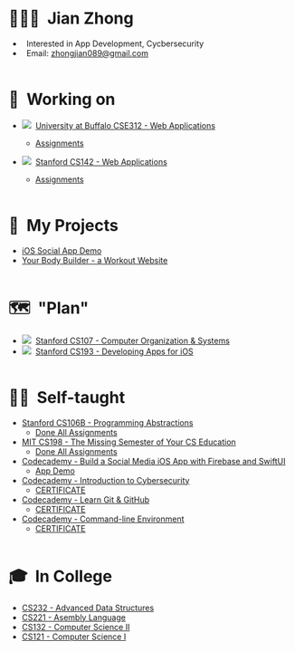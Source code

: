 # 🙋🏻‍♂️&nbsp;&nbsp;Jian Zhong
- &nbsp;&nbsp;Interested in App Development, Cycbersecurity
- &nbsp;&nbsp;Email: [zhongjian089@gmail.com](mailto:zhongjian089@gmail.com)
<br><br>

# 📍&nbsp;&nbsp;Working on
- ![](https://progress-bar.dev/70)&nbsp;&nbsp;[University at Buffalo CSE312 - Web Applications](https://github.com/a2677331/CSE312-Web-Applications)
  - [Assignments](https://github.com/a2677331/CSE312-Web-Applications)

- ![](https://progress-bar.dev/90)&nbsp;&nbsp;[Stanford CS142 - Web Applications](https://github.com/a2677331/Stanford-CS142)
  - [Assignments](https://github.com/a2677331/Stanford-CS142)
<br><br>


# 📌&nbsp;&nbsp;My Projects
- [iOS Social App Demo](https://www.youtube.com/watch?v=Hj154rLK7hw&list=PLE-isvGZOtw-1nRsCVy_yjKNnOzew7zLr&index=10)
- [Your Body Builder - a Workout Website](https://a2677331.github.io/gym/index.html)
<br><br>


# 🗺&nbsp;&nbsp;"Plan"
- ![](https://progress-bar.dev/0)&nbsp;&nbsp;[Stanford CS107 - Computer Organization & Systems](https://cs.stanford.edu/degrees/undergrad/Requirements.shtml) 
- ![](https://progress-bar.dev/0)&nbsp;&nbsp;[Stanford CS193 - Developing Apps for iOS](https://cs193p.sites.stanford.edu)
<br><br>


# 🏴‍☠️&nbsp;&nbsp;Self-taught
- [Stanford CS106B - Programming Abstractions](https://github.com/a2677331/CS106B-HW-Solutions)
  - [Done All Assignments](https://github.com/a2677331/My-Solutions-Stanford-CS106B-HW)
- [MIT CS198 - The Missing Semester of Your CS Education](https://github.com/a2677331/MIT-Missing-Semester-My-Solutions.git)
  - [Done All Assignments](https://github.com/a2677331/MIT-Missing-Semester-My-Solutions.git)
- [Codecademy - Build a Social Media iOS App with Firebase and SwiftUI](https://www.codecademy.com/learn/paths/build-a-social-media-ios-app-with-firebase-and-swiftui)
  - [App Demo](https://www.youtube.com/watch?v=Hj154rLK7hw&t=25s)
- [Codecademy - Introduction to Cybersecurity](https://www.codecademy.com/learn/introduction-to-cybersecurity)
  - [CERTIFICATE](https://www.codecademy.com/profiles/jianZ5320566309/certificates/de0bd5c89521d004ce449a86b0ad3319)
- [Codecademy - Learn Git & GitHub](https://www.codecademy.com/learn/learn-git)
  - [CERTIFICATE](https://www.codecademy.com/profiles/jianZ5320566309/certificates/a8ab218d5950c29861635cc0bf12fd13)
- [Codecademy - Command-line Environment](https://www.codecademy.com/learn/learn-the-command-line)
  - [CERTIFICATE](https://www.codecademy.com/profiles/jianZ5320566309/certificates/c87ba0541f8be78bc2f4ba1128233f6f)
<br><br>


# 🎓&nbsp;&nbsp;In College
- [CS232 - Advanced Data Structures](https://github.com/a2677331/My-Solutions-CS232-HW)
- [CS221 - Asembly Language](https://github.com/a2677331/My-Solutions-CS221-HW)
- [CS132 - Computer Science II](https://github.com/a2677331/My-Solutions-CS132-HW)
- [CS121 - Computer Science I](https://github.com/a2677331/My-Solutions-CS121-HW)
